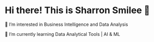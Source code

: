 # Hi there! This is Sharron Smilee 👋
👀 I’m interested in Business Intelligence and Data Analysis

🌱 I’m currently learning Data Analytical Tools | AI & ML


<!---
Sharron-Smilee/Sharron-Smilee is a ✨ special ✨ repository because its `README.md` (this file) appears on your GitHub profile.
You can click the Preview link to take a look at your changes.
--->
